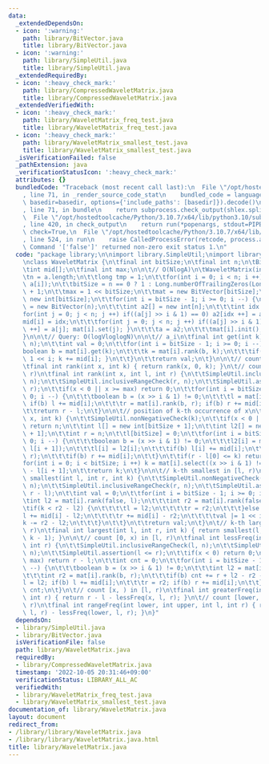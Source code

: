 ```yaml
---
data:
  _extendedDependsOn:
  - icon: ':warning:'
    path: library/BitVector.java
    title: library/BitVector.java
  - icon: ':warning:'
    path: library/SimpleUtil.java
    title: library/SimpleUtil.java
  _extendedRequiredBy:
  - icon: ':heavy_check_mark:'
    path: library/CompressedWaveletMatrix.java
    title: library/CompressedWaveletMatrix.java
  _extendedVerifiedWith:
  - icon: ':heavy_check_mark:'
    path: library/WaveletMatrix_freq_test.java
    title: library/WaveletMatrix_freq_test.java
  - icon: ':heavy_check_mark:'
    path: library/WaveletMatrix_smallest_test.java
    title: library/WaveletMatrix_smallest_test.java
  _isVerificationFailed: false
  _pathExtension: java
  _verificationStatusIcon: ':heavy_check_mark:'
  attributes: {}
  bundledCode: "Traceback (most recent call last):\n  File \"/opt/hostedtoolcache/Python/3.10.7/x64/lib/python3.10/site-packages/onlinejudge_verify/documentation/build.py\"\
    , line 71, in _render_source_code_stat\n    bundled_code = language.bundle(stat.path,\
    \ basedir=basedir, options={'include_paths': [basedir]}).decode()\n  File \"/opt/hostedtoolcache/Python/3.10.7/x64/lib/python3.10/site-packages/onlinejudge_verify/languages/user_defined.py\"\
    , line 71, in bundle\n    return subprocess.check_output(shlex.split(command))\n\
    \  File \"/opt/hostedtoolcache/Python/3.10.7/x64/lib/python3.10/subprocess.py\"\
    , line 420, in check_output\n    return run(*popenargs, stdout=PIPE, timeout=timeout,\
    \ check=True,\n  File \"/opt/hostedtoolcache/Python/3.10.7/x64/lib/python3.10/subprocess.py\"\
    , line 524, in run\n    raise CalledProcessError(retcode, process.args,\nsubprocess.CalledProcessError:\
    \ Command '['false']' returned non-zero exit status 1.\n"
  code: "package library;\n\nimport library.SimpleUtil;\nimport library.BitVector;\n\
    \nclass WaveletMatrix {\n\tfinal int bitSize;\n\tfinal int n;\n\tBitVector mat[];\n\
    \tint mid[];\n\tfinal int max;\n\n\t// O(NlogA)\n\tWaveletMatrix(int[] a) {\n\t\
    \tn = a.length;\n\t\tlong tmp = 1;\n\t\tfor(int i = 0; i < n; i ++) tmp = Math.max(tmp,\
    \ a[i]);\n\t\tbitSize = n == 0 ? 1 : Long.numberOfTrailingZeros(Long.highestOneBit(tmp))\
    \ + 1;\n\t\tmax = 1 << bitSize;\n\t\tmat = new BitVector[bitSize];\n\t\tmid =\
    \ new int[bitSize];\n\t\tfor(int i = bitSize - 1; i >= 0; i --) {\n\t\t\tmat[i]\
    \ = new BitVector(n);\n\t\t\tint a2[] = new int[n];\n\t\t\tint idx = 0;\n\t\t\t\
    for(int j = 0; j < n; j ++) if((a[j] >> i & 1) == 0) a2[idx ++] = a[j];\n\t\t\t\
    mid[i] = idx;\n\t\t\tfor(int j = 0; j < n; j ++) if((a[j] >> i & 1) != 0) { a2[idx\
    \ ++] = a[j]; mat[i].set(j); }\n\t\t\ta = a2;\n\t\t\tmat[i].init();\n\t\t}\n\t\
    }\n\n\t// Query: O(logVloglogN)\n\n\t// a_i\n\tfinal int get(int k) {\n\t\tSimpleUtil.rangeCheck(k,\
    \ n);\n\t\tint val = 0;\n\t\tfor(int i = bitSize - 1; i >= 0; i --) {\n\t\t\t\
    boolean b = mat[i].get(k);\n\t\t\tk = mat[i].rank(b, k);\n\t\t\tif(b) { val |=\
    \ 1 << i; k += mid[i]; }\n\t\t}\n\t\treturn val;\n\t}\n\n\t// count x in [0, k)\n\
    \tfinal int rank(int x, int k) { return rank(x, 0, k); }\n\t// count x in [l,\
    \ r)\n\tfinal int rank(int x, int l, int r) {\n\t\tSimpleUtil.inclusiveRangeCheck(l,\
    \ n);\n\t\tSimpleUtil.inclusiveRangeCheck(r, n);\n\t\tSimpleUtil.assertion(l <=\
    \ r);\n\t\tif(x < 0 || x >= max) return 0;\n\t\tfor(int i = bitSize - 1; i >=\
    \ 0; i --) {\n\t\t\tboolean b = (x >> i & 1) != 0;\n\t\t\tl = mat[i].rank(b, l);\
    \ if(b) l += mid[i];\n\t\t\tr = mat[i].rank(b, r); if(b) r += mid[i];\n\t\t}\n\
    \t\treturn r - l;\n\t}\n\n\t// position of k-th occurrence of x\n\tfinal int select(int\
    \ x, int k) {\n\t\tSimpleUtil.nonNegativeCheck(k);\n\t\tif(x < 0 || x >= max)\
    \ return n;\n\t\tint l[] = new int[bitSize + 1];\n\t\tint l2[] = new int[bitSize\
    \ + 1];\n\t\tint r = n;\n\t\tl[bitSize] = 0;\n\t\tfor(int i = bitSize - 1; i >=\
    \ 0; i --) {\n\t\t\tboolean b = (x >> i & 1) != 0;\n\t\t\tl2[i] = mat[i].rank(b,\
    \ l[i + 1]);\n\t\t\tl[i] = l2[i];\n\t\t\tif(b) l[i] += mid[i];\n\t\t\tr = mat[i].rank(b,\
    \ r);\n\t\t\tif(b) r += mid[i];\n\t\t}\n\t\tif(r - l[0] <= k) return n;\n\t\t\
    for(int i = 0; i < bitSize; i ++) k = mat[i].select((x >> i & 1) != 0, k + l2[i])\
    \ - l[i + 1];\n\t\treturn k;\n\t}\n\n\t// k-th smallest in [l, r)\n\tfinal int\
    \ smallest(int l, int r, int k) {\n\t\tSimpleUtil.nonNegativeCheck(k);\n\t\tSimpleUtil.rangeCheck(l,\
    \ n);\n\t\tSimpleUtil.inclusiveRangeCheck(r, n);\n\t\tSimpleUtil.assertion(k <\
    \ r - l);\n\t\tint val = 0;\n\t\tfor(int i = bitSize - 1; i >= 0; i --) {\n\t\t\
    \tint l2 = mat[i].rank(false, l);\n\t\t\tint r2 = mat[i].rank(false, r);\n\t\t\
    \tif(k < r2 - l2) {\n\t\t\t\tl = l2;\n\t\t\t\tr = r2;\n\t\t\t}else {\n\t\t\t\t\
    l += mid[i] - l2;\n\t\t\t\tr += mid[i] - r2;\n\t\t\t\tval |= 1 << i;\n\t\t\t\t\
    k -= r2 - l2;\n\t\t\t}\n\t\t}\n\t\treturn val;\n\t}\n\t// k-th largest in [l,\
    \ r)\n\tfinal int largest(int l, int r, int k) { return smallest(l, r, r - l -\
    \ k - 1); }\n\n\t// count [0, x) in [l, r)\n\tfinal int lessFreq(int x, int l,\
    \ int r) {\n\t\tSimpleUtil.inclusiveRangeCheck(l, n);\n\t\tSimpleUtil.inclusiveRangeCheck(r,\
    \ n);\n\t\tSimpleUtil.assertion(l <= r);\n\t\tif(x < 0) return 0;\n\t\tif(x >=\
    \ max) return r - l;\n\t\tint cnt = 0;\n\t\tfor(int i = bitSize - 1; i >= 0; i\
    \ --) {\n\t\t\tboolean b = (x >> i & 1) != 0;\n\t\t\tint l2 = mat[i].rank(b, l);\n\
    \t\t\tint r2 = mat[i].rank(b, r);\n\t\t\tif(b) cnt += r + l2 - r2 - l;\n\t\t\t\
    l = l2; if(b) l += mid[i];\n\t\t\tr = r2; if(b) r += mid[i];\n\t\t}\n\t\treturn\
    \ cnt;\n\t}\n\t// count [x, ) in [l, r)\n\tfinal int greaterFreq(int x, int l,\
    \ int r) { return r - l - lessFreq(x, l, r); }\n\t// count [lower, upper) in [l,\
    \ r)\n\tfinal int rangeFreq(int lower, int upper, int l, int r) { return lessFreq(upper,\
    \ l, r) - lessFreq(lower, l, r); }\n}"
  dependsOn:
  - library/SimpleUtil.java
  - library/BitVector.java
  isVerificationFile: false
  path: library/WaveletMatrix.java
  requiredBy:
  - library/CompressedWaveletMatrix.java
  timestamp: '2022-10-05 20:31:46+09:00'
  verificationStatus: LIBRARY_ALL_AC
  verifiedWith:
  - library/WaveletMatrix_freq_test.java
  - library/WaveletMatrix_smallest_test.java
documentation_of: library/WaveletMatrix.java
layout: document
redirect_from:
- /library/library/WaveletMatrix.java
- /library/library/WaveletMatrix.java.html
title: library/WaveletMatrix.java
---
```

